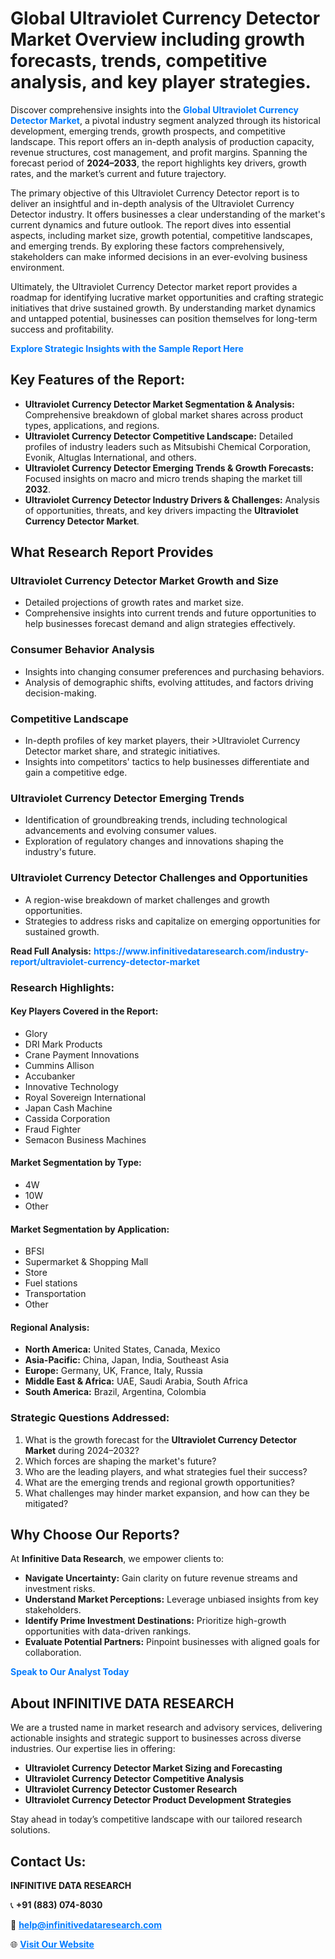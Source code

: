 <h1>Global Ultraviolet Currency Detector Market Overview including growth forecasts, trends, competitive analysis, and key player strategies.</h1>
<p>
Discover comprehensive insights into the 
<a href="https://www.infinitivedataresearch.com/industry-report/ultraviolet-currency-detector-market" rel="dofollow" style="color: #007BFF; text-decoration: none;"><strong>Global Ultraviolet Currency Detector Market</strong></a>, a pivotal industry segment analyzed through its historical development, emerging trends, growth prospects, and competitive landscape. This report offers an in-depth analysis of production capacity, revenue structures, cost management, and profit margins. Spanning the forecast period of <strong>2024–2033</strong>, the report highlights key drivers, growth rates, and the market’s current and future trajectory.
</p>
<p>
The primary objective of this Ultraviolet Currency Detector report is to deliver an insightful and in-depth analysis of the Ultraviolet Currency Detector industry. It offers businesses a clear understanding of the market's current dynamics and future outlook. The report dives into essential aspects, including market size, growth potential, competitive landscapes, and emerging trends. By exploring these factors comprehensively, stakeholders can make informed decisions in an ever-evolving business environment.
</p>
<p>
Ultimately, the Ultraviolet Currency Detector market report provides a roadmap for identifying lucrative market opportunities and crafting strategic initiatives that drive sustained growth. By understanding market dynamics and untapped potential, businesses can position themselves for long-term success and profitability.
</p>
<p>
<a href="https://www.infinitivedataresearch.com/request-sample/reportId=106949" style="color: #007BFF; text-decoration: none;"><strong>Explore Strategic Insights with the Sample Report Here</strong></a>
</p>

<h2>Key Features of the Report:</h2>
<ul>
<li><strong>Ultraviolet Currency Detector Market Segmentation & Analysis:</strong> Comprehensive breakdown of global market shares across product types, applications, and regions.</li>
<li><strong>Ultraviolet Currency Detector Competitive Landscape:</strong> Detailed profiles of industry leaders such as Mitsubishi Chemical Corporation, Evonik, Altuglas International, and others.</li>
<li><strong>Ultraviolet Currency Detector Emerging Trends & Growth Forecasts:</strong> Focused insights on macro and micro trends shaping the market till <strong>2032</strong>.</li>
<li><strong>Ultraviolet Currency Detector Industry Drivers & Challenges:</strong> Analysis of opportunities, threats, and key drivers impacting the <strong>Ultraviolet Currency Detector Market</strong>.</li>
</ul>

<h2>What Research Report Provides</h2>
<h3>Ultraviolet Currency Detector Market Growth and Size</h3>
<ul>
<li>Detailed projections of growth rates and market size.</li>
<li>Comprehensive insights into current trends and future opportunities to help businesses forecast demand and align strategies effectively.</li>
</ul>

<h3>Consumer Behavior Analysis</h3>
<ul>
<li>Insights into changing consumer preferences and purchasing behaviors.</li>
<li>Analysis of demographic shifts, evolving attitudes, and factors driving decision-making.</li>
</ul>

<h3>Competitive Landscape</h3>
<ul>
<li>In-depth profiles of key market players, their >Ultraviolet Currency Detector market share, and strategic initiatives.</li>
<li>Insights into competitors' tactics to help businesses differentiate and gain a competitive edge.</li>
</ul>

<h3>Ultraviolet Currency Detector Emerging Trends</h3>
<ul>
<li>Identification of groundbreaking trends, including technological advancements and evolving consumer values.</li>
<li>Exploration of regulatory changes and innovations shaping the industry's future.</li>
</ul>

<h3>Ultraviolet Currency Detector Challenges and Opportunities</h3>
<ul>
<li>A region-wise breakdown of market challenges and growth opportunities.</li>
<li>Strategies to address risks and capitalize on emerging opportunities for sustained growth.</li>
</ul>
<p><strong>Read Full Analysis:</strong> <a href="https://www.infinitivedataresearch.com/industry-report/ultraviolet-currency-detector-market" rel="dofollow" style="color: #007BFF; text-decoration: none;"><strong>https://www.infinitivedataresearch.com/industry-report/ultraviolet-currency-detector-market</strong></a></p>
<h3>Research Highlights:</h3>
<h4>Key Players Covered in the Report:</h4>
<ul><li>Glory</li><li>DRI Mark Products</li><li>Crane Payment Innovations</li><li>Cummins Allison</li><li>Accubanker</li><li>Innovative Technology</li><li>Royal Sovereign International</li><li>Japan Cash Machine</li><li>Cassida Corporation</li><li>Fraud Fighter</li><li>Semacon Business Machines</li></ul>
<h4>Market Segmentation by Type:</h4>
<ul><li>4W</li><li>10W</li><li>Other</li></ul>
<h4>Market Segmentation by Application:</h4>
<ul><li>BFSI</li><li>Supermarket &amp; Shopping Mall</li><li>Store</li><li>Fuel stations</li><li>Transportation</li><li>Other</li></ul>

<h4>Regional Analysis:</h4>
<ul>
<li><strong>North America:</strong> United States, Canada, Mexico</li>
<li><strong>Asia-Pacific:</strong> China, Japan, India, Southeast Asia</li>
<li><strong>Europe:</strong> Germany, UK, France, Italy, Russia</li>
<li><strong>Middle East & Africa:</strong> UAE, Saudi Arabia, South Africa</li>
<li><strong>South America:</strong> Brazil, Argentina, Colombia</li>
</ul>

<h3>Strategic Questions Addressed:</h3>
<ol>
<li>What is the growth forecast for the <strong>Ultraviolet Currency Detector Market</strong> during 2024–2032?</li>
<li>Which forces are shaping the market's future?</li>
<li>Who are the leading players, and what strategies fuel their success?</li>
<li>What are the emerging trends and regional growth opportunities?</li>
<li>What challenges may hinder market expansion, and how can they be mitigated?</li>
</ol>

<h2>Why Choose Our Reports?</h2>
<p>At <strong>Infinitive Data Research</strong>, we empower clients to:</p>
<ul>
<li><strong>Navigate Uncertainty:</strong> Gain clarity on future revenue streams and investment risks.</li>
<li><strong>Understand Market Perceptions:</strong> Leverage unbiased insights from key stakeholders.</li>
<li><strong>Identify Prime Investment Destinations:</strong> Prioritize high-growth opportunities with data-driven rankings.</li>
<li><strong>Evaluate Potential Partners:</strong> Pinpoint businesses with aligned goals for collaboration.</li>
</ul>
<p><a href="https://www.infinitivedataresearch.com/industry-report/ultraviolet-currency-detector-market" rel="dofollow" style="color: #007BFF; text-decoration: none;"><strong>Speak to Our Analyst Today</strong></a></p>

<h2>About INFINITIVE DATA RESEARCH</h2>
<p>We are a trusted name in market research and advisory services, delivering actionable insights and strategic support to businesses across diverse industries. Our expertise lies in offering:</p>
<ul>
<li><strong>Ultraviolet Currency Detector Market Sizing and Forecasting</strong></li>
<li><strong>Ultraviolet Currency Detector Competitive Analysis</strong></li>
<li><strong>Ultraviolet Currency Detector Customer Research</strong></li>
<li><strong>Ultraviolet Currency Detector Product Development Strategies</strong></li>
</ul>
<p>Stay ahead in today’s competitive landscape with our tailored research solutions.</p>

<h2>Contact Us:</h2>
<p><strong>INFINITIVE DATA RESEARCH</strong></p>
<p>📞 <strong>+91 (883) 074-8030</strong></p>
<p>📧 <strong><a href="mailto:help@infinitivedataresearch.com" style="color: #007BFF;">help@infinitivedataresearch.com</a></strong></p>
<p>🌐 <strong><a href="https://www.infinitivedataresearch.com" rel="dofollow" style="color: #007BFF;">Visit Our Website</a></strong></p>